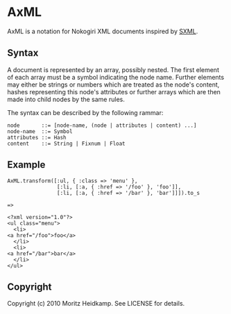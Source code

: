 # AxML

AxML is a notation for Nokogiri XML documents inspired by [SXML](http://okmij.org/ftp/Scheme/SXML.html).

## Syntax

A document is represented by an array, possibly nested. The first
element of each array must be a symbol indicating the node
name. Further elements may either be strings or numbers which are
treated as the node's content, hashes representing this node's
attributes or further arrays which are then made into child nodes by
the same rules.

The syntax can be described by the following rammar:

    node       ::= [node-name, (node | attributes | content) ...]
    node-name  ::= Symbol
    attributes ::= Hash
    content    ::= String | Fixnum | Float


## Example

    AxML.transform([:ul, { :class => 'menu' },
                    [:li, [:a, { :href => '/foo' }, 'foo']],
                    [:li, [:a, { :href => '/bar' }, 'bar']]]).to_s

    =>

    <?xml version="1.0"?>
    <ul class="menu">
      <li>
	<a href="/foo">foo</a>
      </li>
      <li>
	<a href="/bar">bar</a>
      </li>
    </ul>

## Copyright

Copyright (c) 2010 Moritz Heidkamp. See LICENSE for details.

